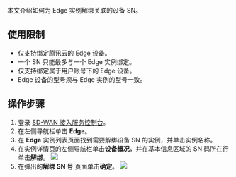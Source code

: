 本文介绍如何为 Edge 实例解绑关联的设备 SN。

## 使用限制
- 仅支持绑定腾讯云的 Edge 设备。
- 一个 SN 只能最多与一个 Edge 实例绑定。
- 仅支持绑定属于用户账号下的 Edge 设备。
- Edge 设备的型号须与 Edge 实例的型号一致。

## 操作步骤
1. 登录 [SD-WAN 接入服务控制台](https://console.cloud.tencent.com/sas/edge)。
2. 在左侧导航栏单击 **Edge**。
3. 在 **Edge** 实例列表页面找到需要解绑设备 SN 的实例，并单击实例名称。
4. 在实例详情页的左侧导航栏单击**设备概况**，并在基本信息区域的 SN 码所在行单击**解绑**。
![](https://qcloudimg.tencent-cloud.cn/raw/3ca972c3434026528c9aa39e67a1a8cc.png)
5. 在弹出的**解绑 SN 号** 页面单击**确定**。
![](https://qcloudimg.tencent-cloud.cn/raw/69d09e66eb029bd76720bb26039d4f40.png)


